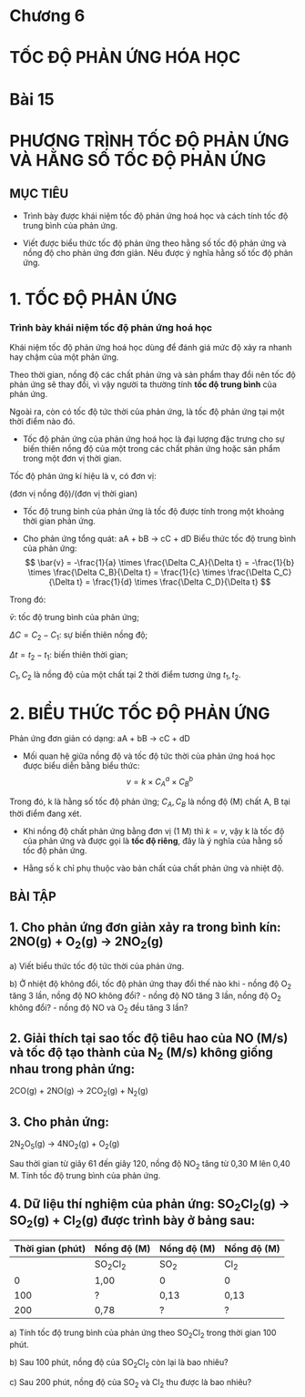 # Chương 6

# TỐC ĐỘ PHẢN ỨNG HÓA HỌC

# Bài 15

# PHƯƠNG TRÌNH TỐC ĐỘ PHẢN ỨNG VÀ HẰNG SỐ TỐC ĐỘ PHẢN ỨNG

## MỤC TIÊU

- Trình bày được khái niệm tốc độ phản ứng hoá học và cách tính tốc độ trung bình của phản ứng.

- Viết được biểu thức tốc độ phản ứng theo hằng số tốc độ phản ứng và nồng độ cho phản ứng đơn giản. Nêu được ý nghĩa hằng số tốc độ phản ứng.

# 1. TỐC ĐỘ PHẢN ỨNG

### Trình bày khái niệm tốc độ phản ứng hoá học

Khái niệm tốc độ phản ứng hoá học dùng để đánh giá mức độ xảy ra nhanh hay chậm của một phản ứng.

Theo thời gian, nồng độ các chất phản ứng và sản phẩm thay đổi nên tốc độ phản ứng sẽ thay đổi, vì vậy người ta thường tính **tốc độ trung bình** của phản ứng.

Ngoài ra, còn có tốc độ tức thời của phản ứng, là tốc độ phản ứng tại một thời điểm nào đó.

- Tốc độ phản ứng của phản ứng hoá học là đại lượng đặc trưng cho sự biến thiên nồng độ của một trong các chất phản ứng hoặc sản phẩm trong một đơn vị thời gian.

Tốc độ phản ứng kí hiệu là v, có đơn vị:

(đơn vị nồng độ)/(đơn vị thời gian)

- Tốc độ trung bình của phản ứng là tốc độ được tính trong một khoảng thời gian phản ứng.

- Cho phản ứng tổng quát: aA + bB → cC + dD
Biểu thức tốc độ trung bình của phản ứng:
$$ \bar{v} = -\frac{1}{a} \times \frac{\Delta C_A}{\Delta t} = -\frac{1}{b} \times \frac{\Delta C_B}{\Delta t} = \frac{1}{c} \times \frac{\Delta C_C}{\Delta t} = \frac{1}{d} \times \frac{\Delta C_D}{\Delta t} $$

Trong đó:

$\bar{v}$: tốc độ trung bình của phản ứng;

$\Delta C = C_2 - C_1$: sự biến thiên nồng độ;

$\Delta t = t_2 - t_1$: biến thiên thời gian;

$C_1, C_2$ là nồng độ của một chất tại 2 thời điểm tương ứng $t_1, t_2$.

# 2. BIỂU THỨC TỐC ĐỘ PHẢN ỨNG

Phản ứng đơn giản có dạng: aA + bB → cC + dD

- Mối quan hệ giữa nồng độ và tốc độ tức thời của phản ứng hoá học được biểu diễn bằng biểu thức:
$$ v = k \times C_A^a \times C_B^b $$

Trong đó, k là hằng số tốc độ phản ứng; $C_A, C_B$ là nồng độ (M) chất A, B tại thời điểm đang xét.

- Khi nồng độ chất phản ứng bằng đơn vị (1 M) thì $k = v$, vậy k là tốc độ của phản ứng và được gọi là **tốc độ riêng**, đây là ý nghĩa của hằng số tốc độ phản ứng.

- Hằng số k chỉ phụ thuộc vào bản chất của chất phản ứng và nhiệt độ.

## BÀI TẬP
## 1. Cho phản ứng đơn giản xảy ra trong bình kín: 2NO(g) + O$_2$(g) → 2NO$_2$(g)

  a) Viết biểu thức tốc độ tức thời của phản ứng.

  b) Ở nhiệt độ không đổi, tốc độ phản ứng thay đổi thế nào khi
      - nồng độ O$_2$ tăng 3 lần, nồng độ NO không đổi?
      - nồng độ NO tăng 3 lần, nồng độ O$_2$ không đổi?
      - nồng độ NO và O$_2$ đều tăng 3 lần?

## 2. Giải thích tại sao tốc độ tiêu hao của NO (M/s) và tốc độ tạo thành của N$_2$ (M/s) không giống nhau trong phản ứng:
2CO(g) + 2NO(g) → 2CO$_2$(g) + N$_2$(g)

## 3. Cho phản ứng:
2N$_2$O$_5$(g) → 4NO$_2$(g) + O$_2$(g)

Sau thời gian từ giây 61 đến giây 120, nồng độ NO$_2$ tăng từ 0,30 M lên 0,40 M. Tính tốc độ trung bình của phản ứng.

## 4. Dữ liệu thí nghiệm của phản ứng: SO$_2$Cl$_2$(g) → SO$_2$(g) + Cl$_2$(g) được trình bày ở bảng sau:

| Thời gian (phút) | Nồng độ (M) | Nồng độ (M) | Nồng độ (M) |
|---|---|---|---|
| | SO$_2$Cl$_2$ | SO$_2$ | Cl$_2$ |
| 0 | 1,00 | 0 | 0 |
| 100 | ? | 0,13 | 0,13 |
| 200 | 0,78 | ? | ? |

a) Tính tốc độ trung bình của phản ứng theo SO$_2$Cl$_2$ trong thời gian 100 phút.

b) Sau 100 phút, nồng độ của SO$_2$Cl$_2$ còn lại là bao nhiêu?

c) Sau 200 phút, nồng độ của SO$_2$ và Cl$_2$ thu được là bao nhiêu?
